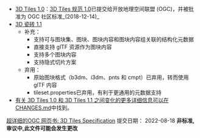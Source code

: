 - [3D Tiles 1.0](https://github.com/CesiumGS/3d-tiles/tree/1.0)：[3D Tiles 规范 1.0](http://docs.opengeospatial.org/cs/18-053r2/18-053r2.html)已提交给开放地理空间联盟 (OGC)，并被批准为 OGC 社区标准_(2018-12-14)_
- [3D 瓷砖 1.1](https://github.com/CesiumGS/3d-tiles)
    - 补充：
        - 支持可与图块集、图块、图块内容和图块内容组关联的结构化元数据
        - 直接支持 glTF 资源作为图块内容
        - 支持多个图块内容
        - 支持隐式切片方案
    - 弃用：
        - 原始图块格式（b3dm、i3dm、pnts 和 cmpt）已弃用，转而使用 glTF 内容
        - tileset.properties已弃用，有利于更通用的元数据支持
- [有关 3D Tiles 1.0 和 3D Tiles 1.1 之间变化的更多详细信息可以在CHANGES.md](https://github.com/CesiumGS/3d-tiles/blob/main/CHANGES.md)中找到。

[超详细的OGC 网页书: 3D Tiles Specification](https://portal.ogc.org/files/102132) 提交日期： 2022-08-18 **非标准,审议中,此文件可能会发生更改**


